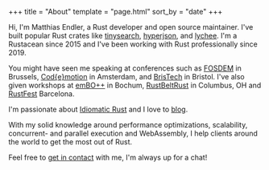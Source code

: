 +++
title = "About"
template = "page.html"
sort_by = "date"
+++

Hi, I'm Matthias Endler, a Rust developer and open source maintainer. I've built
popular Rust crates like [tinysearch](https://github.com/tinysearch/tinysearch),
[hyperjson](https://github.com/mre/hyperjson), and
[lychee](https://github.com/lycheeverse/lychee).
I'm a Rustacean since 2015 and I've been working with Rust professionally since 2019.

You might have seen me speaking at conferences such as
[FOSDEM](https://www.youtube.com/watch?v=ePiWBGh35q0) in Brussels, 
[Cod{e}motion](https://www.youtube.com/watch?v=imtejBNbm0o) in Amsterdam, and
[BrisTech](https://www.youtube.com/watch?v=sEcbTYLtLSM) in Bristol. I've also
given workshops at [emBO++](https://github.com/rust-embedded/wg/issues/235) in
Bochum,
[RustBeltRust](https://speakerdeck.com/mre/workshop-write-your-own-shell-in-rust)
in Columbus, OH and [RustFest](https://hackmd.io/ru4intliRlyJ9t8pU2F29A)
Barcelona.

I'm passionate about [Idiomatic Rust](https://github.com/mre/idiomatic-rust) and
I love to [blog](https://endler.dev/).

With my solid knowledge around performance optimizations, scalability,
concurrent- and parallel execution and WebAssembly, I help clients around the
world to get the most out of Rust.

Feel free to [get in contact](mailto:hi@corrode.dev) with me, I'm always up for
a chat!
